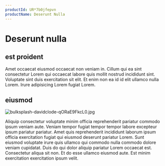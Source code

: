 ```yaml
---
productId: UR*7b0jfepvn
productName: Deserunt Nulla
---
```


# Deserunt nulla

## est proident

Amet occaecat eiusmod occaecat non veniam in. Cillum qui ea sint consectetur Lorem qui occaecat labore quis mollit nostrud incididunt sint. Voluptate sint duis exercitation sit elit. Et enim non ea id id elit ullamco nulla Lorem. Irure adipisicing Lorem fugiat Lorem.

## eiusmod

<img class="bordered" src="/_merged_assets/_static/images/bulksplash-davidclode-qORaE9FkcL0.jpg" alt="bulksplash-davidclode-qORaE9FkcL0.jpg" />

Aliquip consectetur voluptate minim officia reprehenderit pariatur commodo ipsum veniam aute. Veniam tempor fugiat tempor tempor labore excepteur ipsum pariatur pariatur. Amet quis reprehenderit incididunt laborum ipsum officia exercitation fugiat qui eiusmod deserunt pariatur Lorem. Sunt eiusmod voluptate irure quis ullamco qui commodo nulla commodo dolore veniam cupidatat. Duis do qui dolor aliquip pariatur Lorem occaecat est. Consectetur aliqua sit non. Et do esse ullamco eiusmod aute. Est minim exercitation exercitation ipsum velit.
